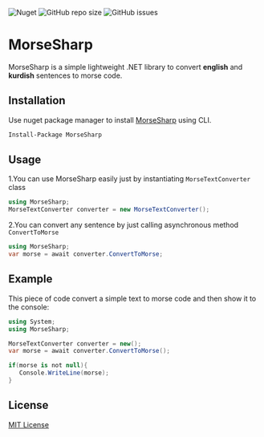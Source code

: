![Nuget](https://img.shields.io/nuget/v/MorseSharp?color=green&logo=Nuget)
![GitHub repo size](https://img.shields.io/github/repo-size/p6laris/MorseSharp?color=purple&label=MorseSharp%20Size&logo=Github&logoColor=balck)
![GitHub issues](https://img.shields.io/github/issues/p6laris/MorseSharp)
# MorseSharp
MorseSharp is a simple lightweight .NET library to convert **english** and **kurdish** sentences to morse code.

## Installation
Use nuget package manager to install [MorseSharp](https://www.nuget.org/packages/MorseSharp) using CLI.
```bash
Install-Package MorseSharp
```
## Usage
1.You can use MorseSharp easily just by instantiating `MorseTextConverter` class

```C#
using MorseSharp;
MorseTextConverter converter = new MorseTextConverter();
```
2.You can convert any sentence by just calling asynchronous method `ConvertToMorse`

```C#
using MorseSharp;
var morse = await converter.ConvertToMorse;
```
## Example 
This piece of code convert a simple text to morse code and then show it to the console:
```C#
using System;
using MorseSharp;

MorseTextConverter converter = new();
var morse = await converter.ConvertToMorse();

if(morse is not null){
   Console.WriteLine(morse);
}
```
## License
[MIT License](LICENSE)
